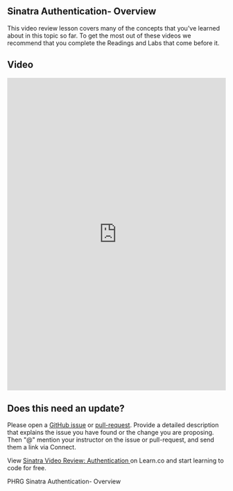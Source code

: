## Sinatra Authentication- Overview
This video review lesson covers many of the concepts that you've learned about in this topic so far. To get the most out of these videos we recommend that you complete the Readings and Labs that come before it. 

## Video
<iframe width="100%" height="720" src="https://www.youtube.com/embed/_S1s6R-_wYc?rel=0&amp;showinfo=0" frameborder="0" allowfullscreen></iframe>

## Does this need an update?
Please open a [GitHub issue](https://github.com/learn-co-curriculum/phrg-sinatra-video-review-authentication/issues) or [pull-request](https://github.com/learn-co-curriculum/phrg-sinatra-video-review-authentication/pulls). Provide a detailed description that explains the issue you have found or the change you are proposing. Then "@" mention your instructor on the issue or pull-request, and send them a link via Connect.

<p class='util--hide'>View <a href='https://learn.co/lessons/sinatra-video-review-authentication'>Sinatra Video Review: Authentication </a> on Learn.co and start learning to code for free.</p>
<p data-visibility='hidden'>PHRG Sinatra Authentication- Overview</p>
